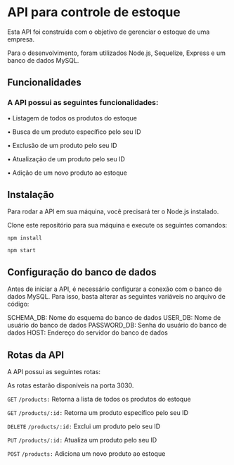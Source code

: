 # API para controle de estoque

Esta API foi construída com o objetivo de gerenciar o estoque de uma empresa.

Para o desenvolvimento, foram utilizados Node.js, Sequelize, Express e um banco de dados MySQL.

## Funcionalidades
### A API possui as seguintes funcionalidades:

• Listagem de todos os produtos do estoque

• Busca de um produto específico pelo seu ID

• Exclusão de um produto pelo seu ID

• Atualização de um produto pelo seu ID

• Adição de um novo produto ao estoque

## Instalação
Para rodar a API em sua máquina, você precisará ter o Node.js instalado.

Clone este repositório para sua máquina e execute os seguintes comandos:
```
npm install

npm start
```
## Configuração do banco de dados
Antes de iniciar a API, é necessário configurar a conexão com o banco de dados MySQL. Para isso, basta alterar as seguintes variáveis no arquivo de código:

SCHEMA_DB: Nome do esquema do banco de dados
USER_DB: Nome de usuário do banco de dados
PASSWORD_DB: Senha do usuário do banco de dados
HOST: Endereço do servidor do banco de dados
## Rotas da API
A API possui as seguintes rotas:

As rotas estarão disponíveis na porta 3030.

``GET`` `/products:` Retorna a lista de todos os produtos do estoque

`GET` `/products/:id:` Retorna um produto específico pelo seu ID

`DELETE` `/products/:id:` Exclui um produto pelo seu ID

`PUT` `/products/:id:` Atualiza um produto pelo seu ID

`POST` `/products:` Adiciona um novo produto ao estoque


